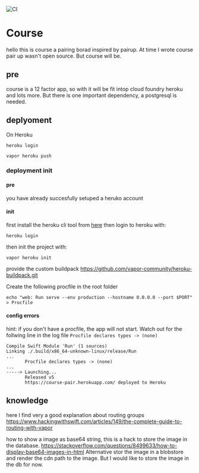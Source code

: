 ![CI](https://github.com/idev4u/course/workflows/CI/badge.svg?branch=master)

# Course

hello this is course a pairing borad inspired by pairup. At time I wrote course pair up wasn't  open source.
But course will be.

## pre

course is a 12 factor app, so with it will be fit intop cloud foundry heroku and lots more. But there is one important dependency, a postgresql is needed.

## deplyoment
On Heroku

```
heroku login
```
```
vapor heroku push
```

### deployment init

#### pre 

you have already succesfully setuped a heruko account

#### init
first install the heroku cli tool from [here](https://devcenter.heroku.com/articles/heroku-cli)
then login to heroku with:

```
heroku login
```
then init the project with:
```
vapor heroku init
```
provide the custom buildpack https://github.com/vapor-community/heroku-buildpack.git

Create the following procfile in the root folder
```
echo "web: Run serve --env production --hostname 0.0.0.0 --port $PORT" > Procfile
```
#### config errors
hint: if you don't have a procfile, the app will not start. Watch out for the follwing line in the log file `Procfile declares types -> (none)`
```
Compile Swift Module 'Run' (1 sources)
Linking ./.build/x86_64-unknown-linux/release/Run
...
       Procfile declares types -> (none)
...
-----> Launching...
       Released v5
       https://course-pair.herokuapp.com/ deployed to Heroku
```

## knowledge
here I find very a good explanation about routing groups
https://www.hackingwithswift.com/articles/149/the-complete-guide-to-routing-with-vapor

how to show a image as base64 string, this is a hack to store the image in the database.
https://stackoverflow.com/questions/8499633/how-to-display-base64-images-in-html
Alternative stor the image in a blobstore and render the cdn path to the image. But I would like to store the image in the db for now.

